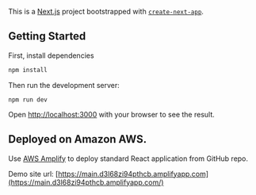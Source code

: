 This is a [Next.js](https://nextjs.org/) project bootstrapped with [`create-next-app`](https://github.com/vercel/next.js/tree/canary/packages/create-next-app).

## Getting Started

First, install dependencies

```bash
npm install
```

Then run the development server:

```bash∏
npm run dev
```

Open [http://localhost:3000](http://localhost:3000) with your browser to see the result.

## Deployed on Amazon AWS.

Use [AWS Amplify](https://eu-central-1.console.aws.amazon.com/amplify) to deploy standard React application from GitHub repo.

Demo site url: [https://main.d3l68zi94pthcb.amplifyapp.com](https://main.d3l68zi94pthcb.amplifyapp.com/)
